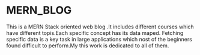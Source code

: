 # MERN_BLOG
This is a MERN Stack oriented web blog .It includes different courses which have different topis.Each specific concept has its data maped.
Fetching specific data is a key task in large applications which nost of the beginners found difficult to perform.My this work is dedicated to all of them.
